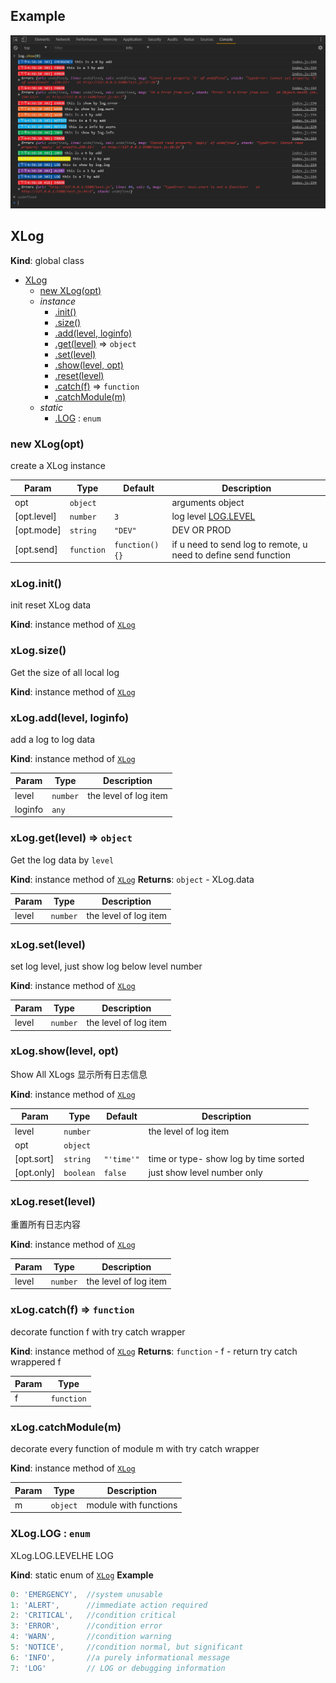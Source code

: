 <a name="XLog"></a>

## Example
<img src="./example.png" alt="xlog example">

## XLog
**Kind**: global class

* [XLog](#XLog)
    * [new XLog(opt)](#new_XLog_new)
    * _instance_
        * [.init()](#XLog+init)
        * [.size()](#XLog+size)
        * [.add(level, loginfo)](#XLog+add)
        * [.get(level)](#XLog+get) ⇒ <code>object</code>
        * [.set(level)](#XLog+set)
        * [.show(level, opt)](#XLog+show)
        * [.reset(level)](#XLog+reset)
        * [.catch(f)](#XLog+catch) ⇒ <code>function</code>
        * [.catchModule(m)](#XLog+catchModule)
    * _static_
        * [.LOG](#XLog.LOG) : <code>enum</code>

<a name="new_XLog_new"></a>

### new XLog(opt)
create a XLog instance


| Param | Type | Default | Description |
| --- | --- | --- | --- |
| opt | <code>object</code> |  | arguments object |
| [opt.level] | <code>number</code> | <code>3</code> | log level [LOG.LEVEL](LOG.LEVEL) |
| [opt.mode] | <code>string</code> | <code>&quot;DEV&quot;</code> | DEV OR PROD |
| [opt.send] | <code>function</code> | <code>function(){}</code> | if u need to send log to remote, u need to define send function |

<a name="XLog+init"></a>

### xLog.init()
init reset XLog data

**Kind**: instance method of [<code>XLog</code>](#XLog)
<a name="XLog+size"></a>

### xLog.size()
Get the size of all local log

**Kind**: instance method of [<code>XLog</code>](#XLog)
<a name="XLog+add"></a>

### xLog.add(level, loginfo)
add a log to log data

**Kind**: instance method of [<code>XLog</code>](#XLog)

| Param | Type | Description |
| --- | --- | --- |
| level | <code>number</code> | the level of log item |
| loginfo | <code>any</code> |  |

<a name="XLog+get"></a>

### xLog.get(level) ⇒ <code>object</code>
Get the log data by `level`

**Kind**: instance method of [<code>XLog</code>](#XLog)
**Returns**: <code>object</code> - XLog.data

| Param | Type | Description |
| --- | --- | --- |
| level | <code>number</code> | the level of log item |

<a name="XLog+set"></a>

### xLog.set(level)
set log level, just show log below level number

**Kind**: instance method of [<code>XLog</code>](#XLog)

| Param | Type | Description |
| --- | --- | --- |
| level | <code>number</code> | the level of log item |

<a name="XLog+show"></a>

### xLog.show(level, opt)
Show All XLogs 显示所有日志信息

**Kind**: instance method of [<code>XLog</code>](#XLog)

| Param | Type | Default | Description |
| --- | --- | --- | --- |
| level | <code>number</code> |  | the level of log item |
| opt | <code>object</code> |  |  |
| [opt.sort] | <code>string</code> | <code>&quot;&#x27;time&#x27;&quot;</code> | time or type- show log by time sorted |
| [opt.only] | <code>boolean</code> | <code>false</code> | just show level number only |

<a name="XLog+reset"></a>

### xLog.reset(level)
重置所有日志内容

**Kind**: instance method of [<code>XLog</code>](#XLog)

| Param | Type | Description |
| --- | --- | --- |
| level | <code>number</code> | the level of log item |

<a name="XLog+catch"></a>

### xLog.catch(f) ⇒ <code>function</code>
decorate function f with try catch wrapper

**Kind**: instance method of [<code>XLog</code>](#XLog)
**Returns**: <code>function</code> - f - return try catch wrappered f

| Param | Type |
| --- | --- |
| f | <code>function</code> |

<a name="XLog+catchModule"></a>

### xLog.catchModule(m)
decorate every function of module m with try catch wrapper

**Kind**: instance method of [<code>XLog</code>](#XLog)

| Param | Type | Description |
| --- | --- | --- |
| m | <code>object</code> | module with functions |

<a name="XLog.LOG"></a>

### XLog.LOG : <code>enum</code>
XLog.LOG.LEVELHE LOG

**Kind**: static enum of [<code>XLog</code>](#XLog)
**Example**
```js
0: 'EMERGENCY',  //system unusable
1: 'ALERT',      //immediate action required
2: 'CRITICAL',   //condition critical
3: 'ERROR',      //condition error
4: 'WARN',       //condition warning
5: 'NOTICE',     //condition normal, but significant
6: 'INFO',       //a purely informational message
7: 'LOG'         // LOG or debugging information
```